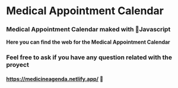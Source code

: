 # Medical Appointment Calendar
### **Medical Appointment Calendar maked with 🍦Javascript**

**Here you can find the web for the Medical Appointment Calendar**

### Feel free to ask if you have any question related with the proyect

#### https://medicineagenda.netlify.app/ 🐙
